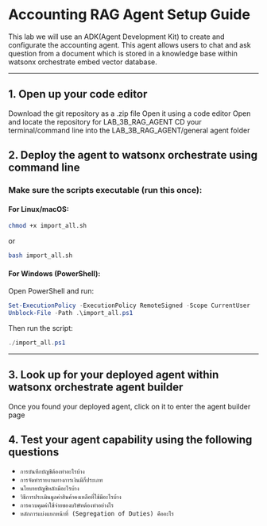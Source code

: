 
# Accounting RAG Agent Setup Guide

This lab we will use an ADK(Agent Development Kit) to create and configurate the accounting agent. This agent allows users to chat and ask question from a document which is stored in a knowledge base within watsonx orchestrate embed vector database.

---


## 1. Open up your code editor
Download the git repository as a .zip file
Open it using a code editor
Open and locate the repository for LAB_3B_RAG_AGENT
CD your terminal/command line into the LAB_3B_RAG_AGENT/general agent folder

## 2. Deploy the agent to watsonx orchestrate using command line


### Make sure the scripts executable (run this once):

#### For Linux/macOS:
```bash
chmod +x import_all.sh
```
or
```bash
bash import_all.sh
```

#### For Windows (PowerShell):
Open PowerShell and run:
```powershell
Set-ExecutionPolicy -ExecutionPolicy RemoteSigned -Scope CurrentUser
Unblock-File -Path .\import_all.ps1
```

Then run the script:
```powershell
./import_all.ps1
```

---

## 3. Look up for your deployed agent within watsonx orchestrate agent builder

Once you found your deployed agent, click on it to enter the agent builder page

## 4. Test your agent capability using the following questions

- `การบันทึกบัญชีต้องทำอะไรบ้าง`
- `การจัดทำรายงานทางการเงินมีกี่ประเภท`
- `นโยบายบัญชีหลักมีอะไรบ้าง`
- `วิธีการประเมินมูลค่าสินค้าคงเหลือที่ใช้มีอะไรบ้าง`
- `การควบคุมค่าใช้จ่ายของบริษัทต้องทำอย่างไร`
- `หลักการแบ่งแยกหน้าที่ (Segregation of Duties) คืออะไร`



